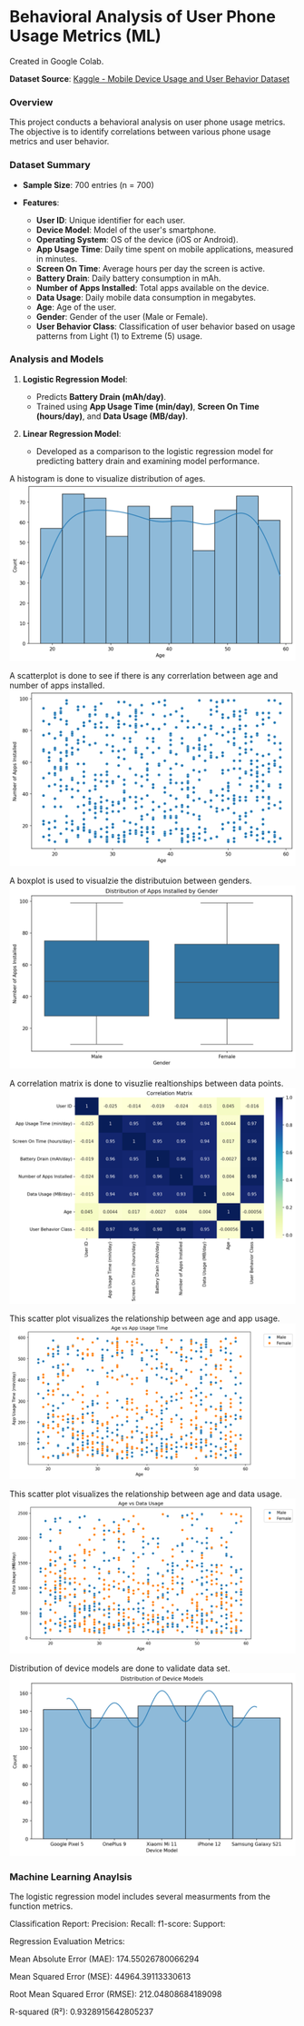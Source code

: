# **Behavioral Analysis of User Phone Usage Metrics (ML)**

Created in Google Colab.

**Dataset Source**: [Kaggle - Mobile Device Usage and User Behavior Dataset](https://www.kaggle.com/datasets/valakhorasani/mobile-device-usage-and-user-behavior-dataset)

### **Overview**
This project conducts a behavioral analysis on user phone usage metrics. The objective is to identify correlations between various phone usage metrics and user behavior.

### **Dataset Summary**
- **Sample Size**: 700 entries (n = 700)

- **Features**:
  - **User ID**: Unique identifier for each user.<br>
  - **Device Model**: Model of the user's smartphone.<br>
  - **Operating System**: OS of the device (iOS or Android).<br>
  - **App Usage Time**: Daily time spent on mobile applications, measured in minutes.<br>
  - **Screen On Time**: Average hours per day the screen is active.<br>
  - **Battery Drain**: Daily battery consumption in mAh.<br>
  - **Number of Apps Installed**: Total apps available on the device.<br>
  - **Data Usage**: Daily mobile data consumption in megabytes.<br>
  - **Age**: Age of the user.<br>
  - **Gender**: Gender of the user (Male or Female).<br>
  - **User Behavior Class**: Classification of user behavior based on usage patterns from Light (1) to Extreme (5) usage.

### **Analysis and Models**
1. **Logistic Regression Model**:
   - Predicts **Battery Drain (mAh/day)**.
   - Trained using **App Usage Time (min/day)**, **Screen On Time (hours/day)**, and **Data Usage (MB/day)**.

2. **Linear Regression Model**:
   - Developed as a comparison to the logistic regression model for predicting battery drain and examining model performance.
  

A histogram is done to visualize distribution of ages.
![JupyterLab](images/graph_01.png)

A scatterplot is done to see if there is any correrlation between age and number of apps installed.
![JupyterLab](images/graph_02.png)

A boxplot is used to visualzie the distributuion between genders.
![JupyterLab](images/graph_03.png)

A correlation matrix is done to visuzlie realtionships between data points.
![JupyterLab](images/graph_04.png)

This scatter plot visualizes the relationship between age and app usage.
![JupyterLab](images/graph_05.png)

This scatter plot visualizes the relationship between age and data usage.
![JupyterLab](images/graph_06.png)

Distribution of device models are done to validate data set.
![JupyterLab](images/graph_07.png)

  
### **Machine Learning Anaylsis**

The logistic regression model includes several measurments from the function metrics.

Classification Report:
Precision:
Recall:
f1-score:
Support:

Regression Evaluation Metrics:

Mean Absolute Error (MAE): 174.55026780066294

Mean Squared Error (MSE): 44964.39113330613

Root Mean Squared Error (RMSE): 212.04808684189098

R-squared (R²): 0.9328915642805237
